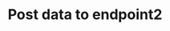 ---
title: Post data to endpoint2
api:
  file: api.yaml
  operationId: post_endpoint2
hidden: false
---